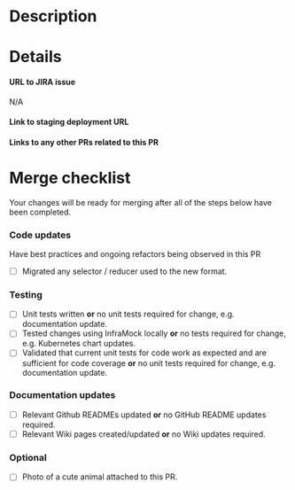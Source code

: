# Description
<!---  Write a brief description of what your code does and how it relates to the issue it is resolving or feature enhancement it is implementing. -->

# Details
#### URL to JIRA issue
N/A
<!---
  Delete this comment and include the URL of the JIRA issue the pull request is related to.
  If no JIRA issue exists for this PR, replace this comment with N/A.
  Your pull request will not pass the required checks if this is not followed.
-->

#### Link to staging deployment URL 
<!---
  Delete this comment and include the URL of the staging environment for this pull request.
  If no staging environment exists for this PR, replace this comment with N/A and explain why
  a staging environment is not necessary.
  Your pull request will not pass the required checks if this is not followed.
-->

#### Links to any other PRs related to this PR
<!---
  Delete this comment and include the URLs of any pull requests that are related to this PR.
  Place each PR on a new line. If no other PRs relate to this PR, replace this comment with N/A.
  Your pull request will not pass the required checks if this is not followed.
-->

# Merge checklist
Your changes will be ready for merging after all of the steps below have been completed.
<!---
  The required checks will not pass until all the boxes below have been checked.
-->

### Code updates
Have best practices and ongoing refactors being observed in this PR
- [ ] Migrated any selector / reducer used to the new format.

### Testing
- [ ] Unit tests written **or** no unit tests required for change, e.g. documentation update.
- [ ] Tested changes using InfraMock locally **or** no tests required for change, e.g. Kubernetes chart updates.
- [ ] Validated that current unit tests for code work as expected and are sufficient for code coverage **or** no unit tests required for change, e.g. documentation update.

<!---
  Download the latest production data using `biomage experiment pull`.
  To set up easy local testing with inframock, follow the instructions here: https://github.com/biomage-ltd/inframock
  To deploy to the staging environment, follow the instructions here: https://github.com/biomage-ltd/biomage-utils
-->

### Documentation updates
- [ ] Relevant Github READMEs updated **or** no GitHub README updates required.
- [ ] Relevant Wiki pages created/updated **or** no Wiki updates required.

### Optional
- [ ] Photo of a cute animal attached to this PR.
